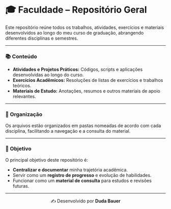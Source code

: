 # 🎓 Faculdade – Repositório Geral

Este repositório reúne todos os trabalhos, atividades, exercícios e materiais desenvolvidos ao longo do meu curso de graduação, abrangendo diferentes disciplinas e semestres.

---

### 📚 Conteúdo

* **Atividades e Projetos Práticos:** Códigos, scripts e aplicações desenvolvidas ao longo do curso.
* **Exercícios Acadêmicos:** Resoluções de listas de exercícios e trabalhos teóricos.
* **Materiais de Estudo:** Anotações, resumos e outros materiais de apoio relevantes.

---

### 📁 Organização

Os arquivos estão organizados em pastas nomeadas de acordo com cada disciplina, facilitando a navegação e a consulta do material.

---

### 🚀 Objetivo

O principal objetivo deste repositório é:

* **Centralizar e documentar** minha trajetória acadêmica.
* Servir como um **registro de progresso** e evolução de habilidades.
* Funcionar como um **material de consulta** para estudos e revisões futuras.

---

<p align="center">
  ✍️ Desenvolvido por <strong>Duda Bauer</strong>
</p>
